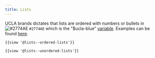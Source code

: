 ```yaml
---
title: Lists
---
```


UCLA brands dictates that lists are ordered with numbers or bullets in ![#2774AE](https://via.placeholder.com/15/2774AE/000000?text=+) `#2774AE` which is the "$ucla-blue" [variable](/docs/colors/layout). Examples can be found [here](/components/detail/lists).

```
{{view '@lists--ordered-lists'}}
```

```
{{view '@lists--unordered-lists'}}
```

